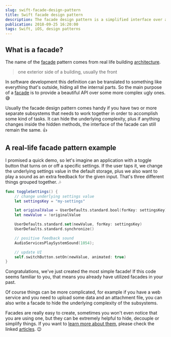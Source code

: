 ```yaml
---
slug: swift-facade-design-pattern
title: Swift facade design pattern
description: The facade design pattern is a simplified interface over a complex subsystem. Let me show you a real quick example using Swift.
publication: 2018-09-25 16:20:00
tags: Swift, iOS, design patterns
---
```


## What is a facade?

The name of the [facade](https://medium.com/swiftworld/swift-world-design-patterns-facade-579ef4b3319f) pattern comes from real life building [architecture](https://en.wikipedia.org/wiki/Facade).

> one exterior side of a building, usually the front

In software development this definition can be translated to something like everything that's outside, hiding all the internal parts. So the main purpose of a [facade](https://medium.com/ios-development-tips-and-tricks/design-patterns-with-swift-facade-pattern-f3afc65a1e19) is to provide a beautiful API over some more complex ugly ones. 😅

Usually the facade design pattern comes handy if you have two or more separate subsystems that needs to work together in order to accomplish some kind of tasks. It can hide the underlying complexity, plus if anything changes inside the hidden methods, the interface of the facade can still remain the same. 👍

## A real-life facade pattern example

I promised a quick demo, so let's imagine an application with a toggle button that turns on or off a specific settings. If the user taps it, we change the underlying settings value in the default storage, plus we also want to play a sound as an extra feedback for the given input. That's three different things grouped together. 🎶

```swift
func toggleSettings() {
    // change underlying settings value
    let settingsKey = "my-settings"

    let originalValue = UserDefaults.standard.bool(forKey: settingsKey)
    let newValue = !originalValue

    UserDefaults.standard.set(newValue, forKey: settingsKey)
    UserDefaults.standard.synchronize()

    // positive feedback sound
    AudioServicesPlaySystemSound(1054);

    // update UI
    self.switchButton.setOn(newValue, animated: true)
}
```

Congratulations, we've just created the most simple facade! If this code seems familiar to you, that means you already have utilized facades in your past.

Of course things can be more complicated, for example if you have a web service and you need to upload some data and an attachment file, you can also write a facade to hide the underlying complexity of the subsystems.

Facades are really easy to create, sometimes you won't even notice that you are using one, but they can be extremely helpful to hide, decouple or simplify things. If you want to [learn more about them](https://www.appcoda.com/design-pattern-structural/), please check the linked [articles](https://rubygarage.org/blog/swift-design-patterns). 😉

